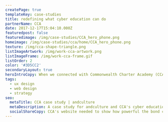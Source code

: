 ```yaml
---
createPage: true
templateKey: case-studies
title: redefining what cyber education can do
partnerName: CCA
date: 2017-12-17T15:04:10.000Z
featuredpost: false
featuredimage: /img/case-studies/CCA_hero_phone.png
homeimage: /img/case-studies/cca/home/CCA_hero_phone.png
texture: /img/cca-shape-triangle.png
listImageArtwork: /img/work-cca-artwork.png
listImageFrame: /img/work-cca-frame.gif
listOrder: 2
color: '#3D5CC2'
secondaryLayout: true
heroIntroCopy: When we connected with Commonwealth Charter Academy (CCA), they had just dropped “Connections” from their name and shifted away from their parent company. Competition for students was fierce among cyber schools, not to mention school districts and private schools.
tags:
  - ux design
  - web design
  - strategy
seo:
  metaTitle: CCA case study | andculture
  metaDescription: A case study for andculture and CCA's cyber education website
  socialShareCopy: CCA's website needed to show how powerful the bond can be between a cyber school and its families. That's when andculture came in with a little UX and developer magic.
---
```

